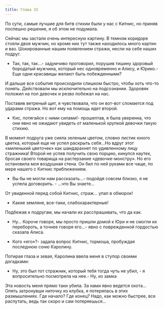 ```yaml
---
title: Глава 33
---
```


По сути, самые лучшие для битв стихии были у нас с Китнис, но приняв поспешно решение, я об этом не подумала.

Сейчас мы застали очень интересную картину. В темном коридоре стояли двое мужчин, но кроме них тут также находилось много картин и ваз. Шокированные нашим появлением стражи, несли на себе наших подруг.

- Так, так, так…- задумчиво проговорил, порушив тишину здоровый бородатый мужчина, который нес одновременно и Алису, и Юрико.- Еще одни красавицы желают быть побежденными?

И дальше все события происходили слишком быстро, чтобы хоть что-то понять. Действовали мы исключительно на подсознании. Здоровяк положил на пол девочек и резво побежал на нас.

Поставив ветреный щит, я чувствовала, что он вот-вот сломается под ударами стража. Но вот ему на помощь идет второй.

- Кис, потягайся с ними силами!- прошептав, я была уверенна, что они явно не ожидают увидеть от маленькой хрупкой девочки такую стихию.

В момент подруга уже сияла зеленым цветом, словно листик юного цветка, который еще не успел раскрыть себя…Но вдруг этот «миленький цветочек» как шандарахнет по удивленному лицу стражника! Второй не успев получить свою порцию, кинулся наутек, бросая своего товарища на растерзание «девочке-монстру». Но его остановила моя воздушная стена. Он бил по ней руками все чаще, по мере нашего с Китнис приближением.

- Вы бы не могли нам рассказать…- подойдя совсем близко, я не успела договорить. - …что Вы знаете…

От увиденной перед собой Китнис, страж… упал в обморок!

- Какие земляне, все-таки, слабохарактерные!

Подбежав к подругам, мы начали их расспрашивать, что да как.

- Ну… Короче говоря, мы просто пришли домой к Юри и не смогли их перебороть, а точнее говоря его…- явно с поврежденной гордостью сказала Алиса.

- Кого «его»?- задала вопрос Китнис, тормоша, пробуждая последнюю соню Каролину.

Потирая глаза и зевая, Каролина ввела меня в ступор своими догадками:

- Ну, это был тот стражник, который тебя тогда чуть не убил, - я вопросительно посмотрела на нее.- Ну, из замка

Эта новость меня прямо таки убила. За нами явно ведется охота… Опять затронувши ниточку из клубка, я потерялась в этих размышлениях. Где начало? Где конец? Надо, как можно быстрее, все распутать, ведь так скоро и сам потеряешься…

